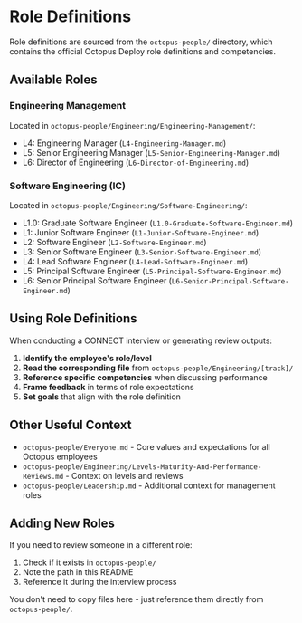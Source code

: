 # Role Definitions

Role definitions are sourced from the `octopus-people/` directory, which contains the official Octopus Deploy role definitions and competencies.

## Available Roles

### Engineering Management
Located in `octopus-people/Engineering/Engineering-Management/`:
- L4: Engineering Manager (`L4-Engineering-Manager.md`)
- L5: Senior Engineering Manager (`L5-Senior-Engineering-Manager.md`)
- L6: Director of Engineering (`L6-Director-of-Engineering.md`)

### Software Engineering (IC)
Located in `octopus-people/Engineering/Software-Engineering/`:
- L1.0: Graduate Software Engineer (`L1.0-Graduate-Software-Engineer.md`)
- L1: Junior Software Engineer (`L1-Junior-Software-Engineer.md`)
- L2: Software Engineer (`L2-Software-Engineer.md`)
- L3: Senior Software Engineer (`L3-Senior-Software-Engineer.md`)
- L4: Lead Software Engineer (`L4-Lead-Software-Engineer.md`)
- L5: Principal Software Engineer (`L5-Principal-Software-Engineer.md`)
- L6: Senior Principal Software Engineer (`L6-Senior-Principal-Software-Engineer.md`)

## Using Role Definitions

When conducting a CONNECT interview or generating review outputs:

1. **Identify the employee's role/level**
2. **Read the corresponding file** from `octopus-people/Engineering/[track]/`
3. **Reference specific competencies** when discussing performance
4. **Frame feedback** in terms of role expectations
5. **Set goals** that align with the role definition

## Other Useful Context

- `octopus-people/Everyone.md` - Core values and expectations for all Octopus employees
- `octopus-people/Engineering/Levels-Maturity-And-Performance-Reviews.md` - Context on levels and reviews
- `octopus-people/Leadership.md` - Additional context for management roles

## Adding New Roles

If you need to review someone in a different role:
1. Check if it exists in `octopus-people/`
2. Note the path in this README
3. Reference it during the interview process

You don't need to copy files here - just reference them directly from `octopus-people/`.
